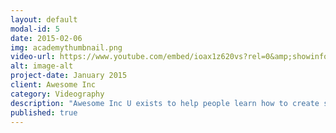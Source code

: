 ```yaml
---
layout: default
modal-id: 5
date: 2015-02-06
img: academythumbnail.png
video-url: https://www.youtube.com/embed/ioax1z620vs?rel=0&amp;showinfo=0
alt: image-alt
project-date: January 2015
client: Awesome Inc
category: Videography
description: "Awesome Inc U exists to help people learn how to create software. Our classes are attended by students, independent entrepreneurs, and corporate teams. It’s never too early or too late to learn to code. You don’t need to be a genius to learn to code, you just need to be determined."
published: true
---
```


